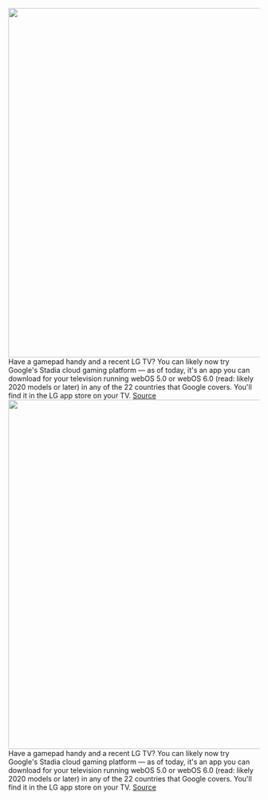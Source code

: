 <img src='https://cdn.vox-cdn.com/thumbor/firMx-qxXxkgaox8xQm-fmrdktI=/0x0:1200x800/1200x800/filters:focal(504x304:696x496)/cdn.vox-cdn.com/uploads/chorus_image/image/70242180/webos_stadia_lg.0.jpg' width='700px' /><br/>
Have a gamepad handy and a recent LG TV? You can likely now try Google's Stadia cloud gaming platform — as of today, it's an app you can download for your television running webOS 5.0 or webOS 6.0 (read: likely 2020 models or later) in any of the 22 countries that Google covers. You'll find it in the LG app store on your TV.
<a href='https://www.theverge.com/2021/12/7/22823092/google-stadia-comes-to-lg-smart-tv-webos-5-6'> Source <a/><img src='https://cdn.vox-cdn.com/thumbor/firMx-qxXxkgaox8xQm-fmrdktI=/0x0:1200x800/1200x800/filters:focal(504x304:696x496)/cdn.vox-cdn.com/uploads/chorus_image/image/70242180/webos_stadia_lg.0.jpg' width='700px' /><br/>
Have a gamepad handy and a recent LG TV? You can likely now try Google's Stadia cloud gaming platform — as of today, it's an app you can download for your television running webOS 5.0 or webOS 6.0 (read: likely 2020 models or later) in any of the 22 countries that Google covers. You'll find it in the LG app store on your TV.
<a href='https://www.theverge.com/2021/12/7/22823092/google-stadia-comes-to-lg-smart-tv-webos-5-6'> Source <a/>